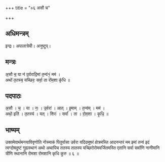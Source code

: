 +++
title = "०६ असौ च"

+++
## अधिमन्त्रम्
इन्द्रः। अपालात्रेयी। अनुष्टुप्।

## मन्त्रः
अ॒सौ च॒ या न॑ उ॒र्वरादि॒मां त॒न्वं१॒॑ मम॑ ।  
अथो॑ त॒तस्य॒ यच्छिरः॒ सर्वा॒ ता रो॑म॒शा कृ॑धि ॥

## पदपाठः
अ॒सौ । च॒ । या । नः॒ । उ॒र्वरा॑ । आत् । इ॒माम् । त॒न्व॑म् । मम॑ ।  
अथो॒ इति॑ । त॒तस्य॑ । यत् । शिरः॑ । सर्वा॑ । ता । रो॒म॒शा । कृ॒धि॒ ॥

## भाष्यम्
उक्तमेवार्थमनयाविवृणोति नोस्माकं पितुर्यासा उर्वरा यदिदमूषरं क्षेत्रमस्ति आदनन्तरं मम इमां तन्वं इदं त्वग्दोषदुष्टं गुह्यस्थानं अथो अथापिच ततस्य तातस्य यच्छिरोरोमवर्जितमस्ति एतानि सर्वा सर्वाणि नानीमानि त्रीणि स्थानानि रोमशा रोमशानि कृधि कुरु ॥ ६ ॥